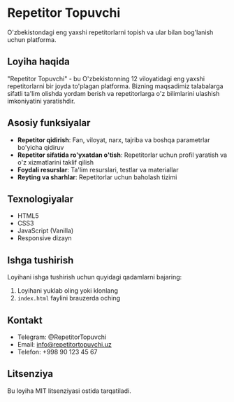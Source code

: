 # Repetitor Topuvchi

O'zbekistondagi eng yaxshi repetitorlarni topish va ular bilan bog'lanish uchun platforma.

## Loyiha haqida

"Repetitor Topuvchi" - bu O'zbekistonning 12 viloyatidagi eng yaxshi repetitorlarni bir joyda to'plagan platforma. Bizning maqsadimiz talabalarga sifatli ta'lim olishda yordam berish va repetitorlarga o'z bilimlarini ulashish imkoniyatini yaratishdir.

## Asosiy funksiyalar

- **Repetitor qidirish**: Fan, viloyat, narx, tajriba va boshqa parametrlar bo'yicha qidiruv
- **Repetitor sifatida ro'yxatdan o'tish**: Repetitorlar uchun profil yaratish va o'z xizmatlarini taklif qilish
- **Foydali resurslar**: Ta'lim resurslari, testlar va materiallar
- **Reyting va sharhlar**: Repetitorlar uchun baholash tizimi

## Texnologiyalar

- HTML5
- CSS3
- JavaScript (Vanilla)
- Responsive dizayn

## Ishga tushirish

Loyihani ishga tushirish uchun quyidagi qadamlarni bajaring:

1. Loyihani yuklab oling yoki klonlang
2. `index.html` faylini brauzerda oching

## Kontakt

- Telegram: @RepetitorTopuvchi
- Email: info@repetitortopuvchi.uz
- Telefon: +998 90 123 45 67

## Litsenziya

Bu loyiha MIT litsenziyasi ostida tarqatiladi. 